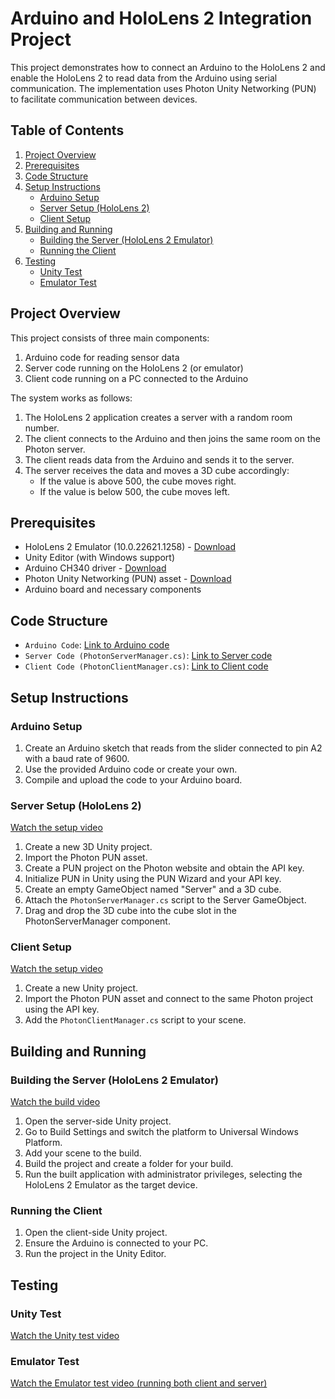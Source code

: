 # Arduino and HoloLens 2 Integration Project

This project demonstrates how to connect an Arduino to the HoloLens 2 and enable the HoloLens 2 to read data from the Arduino using serial communication. The implementation uses Photon Unity Networking (PUN) to facilitate communication between devices.

## Table of Contents

1. [Project Overview](#project-overview)
2. [Prerequisites](#prerequisites)
3. [Code Structure](#code-structure)
4. [Setup Instructions](#setup-instructions)
   - [Arduino Setup](#arduino-setup)
   - [Server Setup (HoloLens 2)](#server-setup-hololens-2)
   - [Client Setup](#client-setup)
5. [Building and Running](#building-and-running)
   - [Building the Server (HoloLens 2 Emulator)](#building-the-server-hololens-2-emulator)
   - [Running the Client](#running-the-client)
6. [Testing](#testing)
   - [Unity Test](#unity-test)
   - [Emulator Test](#emulator-test)

## Project Overview

This project consists of three main components:

1. Arduino code for reading sensor data
2. Server code running on the HoloLens 2 (or emulator)
3. Client code running on a PC connected to the Arduino

The system works as follows:

1. The HoloLens 2 application creates a server with a random room number.
2. The client connects to the Arduino and then joins the same room on the Photon server.
3. The client reads data from the Arduino and sends it to the server.
4. The server receives the data and moves a 3D cube accordingly:
   - If the value is above 500, the cube moves right.
   - If the value is below 500, the cube moves left.

## Prerequisites

- HoloLens 2 Emulator (10.0.22621.1258) - [Download](https://go.microsoft.com/fwlink/?linkid=2257515)
- Unity Editor (with Windows support)
- Arduino CH340 driver - [Download](https://drive.google.com/file/d/1qF5cVEHgOYuMWaA_hq_R49UCT7_Sooj5/view?usp=sharing)
- Photon Unity Networking (PUN) asset - [Download](https://assetstore.unity.com/packages/tools/network/pun-2-free-119922)
- Arduino board and necessary components

## Code Structure

- `Arduino Code`: [Link to Arduino code](https://drive.google.com/file/d/1zawt65GzisGZAlWLqjIttzCb23vy6qb2/view?usp=sharing)
- `Server Code (PhotonServerManager.cs)`: [Link to Server code](https://drive.google.com/file/d/1naT-U28XloHYPvl4oHaiR8Nswx1Deacf/view?usp=sharing)
- `Client Code (PhotonClientManager.cs)`: [Link to Client code](https://drive.google.com/file/d/1ENKikszKdC9mPtBI8hjzedcRtE-fVatR/view?usp=sharing)

## Setup Instructions

### Arduino Setup

1. Create an Arduino sketch that reads from the slider connected to pin A2 with a baud rate of 9600.
2. Use the provided Arduino code or create your own.
3. Compile and upload the code to your Arduino board.

### Server Setup (HoloLens 2)

[Watch the setup video](https://drive.google.com/file/d/18oBPxg71Nv5FKyz8UlLCTyNWOBpMK47n/view?usp=sharing)

1. Create a new 3D Unity project.
2. Import the Photon PUN asset.
3. Create a PUN project on the Photon website and obtain the API key.
4. Initialize PUN in Unity using the PUN Wizard and your API key.
5. Create an empty GameObject named "Server" and a 3D cube.
6. Attach the `PhotonServerManager.cs` script to the Server GameObject.
7. Drag and drop the 3D cube into the cube slot in the PhotonServerManager component.

### Client Setup

[Watch the setup video](https://drive.google.com/file/d/1Y79avq9rmC3utLyFwsX697tffTUT4Q-L/view?usp=sharing)

1. Create a new Unity project.
2. Import the Photon PUN asset and connect to the same Photon project using the API key.
3. Add the `PhotonClientManager.cs` script to your scene.

## Building and Running

### Building the Server (HoloLens 2 Emulator)

[Watch the build video](https://drive.google.com/file/d/1y8Xok49hFmU_uBBtROTqaQvv_2DJb5Mk/view?usp=sharing)

1. Open the server-side Unity project.
2. Go to Build Settings and switch the platform to Universal Windows Platform.
3. Add your scene to the build.
4. Build the project and create a folder for your build.
5. Run the built application with administrator privileges, selecting the HoloLens 2 Emulator as the target device.

### Running the Client

1. Open the client-side Unity project.
2. Ensure the Arduino is connected to your PC.
3. Run the project in the Unity Editor.

## Testing

### Unity Test

[Watch the Unity test video](https://drive.google.com/file/d/1hMXkMLuzdah-MTfdPguAEf0Rg1HSwxyS/view?usp=sharing)

### Emulator Test

[Watch the Emulator test video (running both client and server)](https://drive.google.com/file/d/1ECXmhbKXfEOcrCjIEAX_ou0G_5m2m7mr/view)
